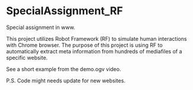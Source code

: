 # SpecialAssignment_RF
Special assignment in www.

This project utilizes Robot Framework (RF) to simulate human interactions with Chrome browser.
The purpose of this project is using RF to automatically extract meta information from hundreds of mediafiles of a specific website.

See a short example from the demo.ogv video.

P.S. Code might needs update for new websites.